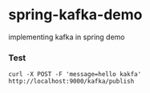 # spring-kafka-demo
implementing kafka in spring demo

### Test
```console
curl -X POST -F 'message=hello kakfa' http://localhost:9000/kafka/publish
```